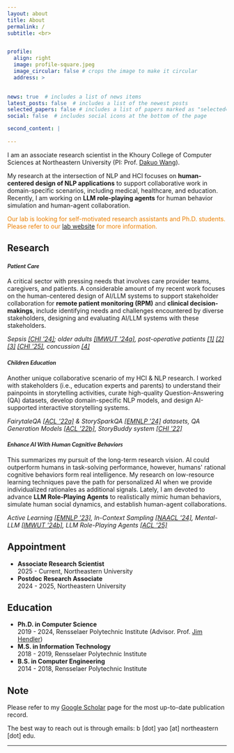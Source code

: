 ```yaml
---
layout: about
title: About
permalink: /
subtitle: <br>


profile:
  align: right
  image: profile-square.jpeg
  image_circular: false # crops the image to make it circular
  address: >
    

news: true  # includes a list of news items
latest_posts: false  # includes a list of the newest posts
selected_papers: false # includes a list of papers marked as "selected={true}"
social: false  # includes social icons at the bottom of the page

second_content: |
  
---
```



<!-- Load Lato and apply it to your H3/H4 elements -->
<link href="https://fonts.googleapis.com/css2?family=Lato:wght@400;700&display=swap" rel="stylesheet">
<style>
  h3, h4 {
    font-family: 'Lato', sans-serif;
  }
</style>


I am an associate research scientist in the Khoury College of Computer Sciences at Northeastern University (PI: Prof. [Dakuo Wang](https://www.dakuowang.com/)).

My research at the intersection of NLP and HCI focuses on <b>human-centered design of NLP applications</b> to support collaborative work in domain-specific scenarios, including medical, healthcare, and education.
Recently, I am working on <b>LLM role-playing agents</b> for human behavior simulation and human-agent collaboration.

<span style="color: #EB7F00;"> Our lab is looking for self-motivated research assistants and Ph.D. students. Please refer to our [lab website](https://hailab.io/opening/) for more information. </span>


<!-- the responsible design of **Human-Centered NLP** systems to support **collaborative work** among stakeholders in various scenarios, including medical, healthcare, and education.  -->
<!-- Recently, my research interest extends to leveraging and enhancing **LLM Role-Playing Agents** to simulate human behaviors. -->
<!-- My research at the intersection of NLP and HCI focuses on **Use-Inspired AI**, where I strive to responsibly design human-centered NLP systems to support **stakeholders' collaboration** in real-world scenarios.  -->

<!-- I propose a **human-centered NLP** framework that comprises three critical pillars: 1) uncovering stakeholders' workflow, 2) adapting NLP technologies to specific domains with low-resource learning, and 3) designing human-centered systems to be integrated into stakeholders' workflow. -->

## Research


#### *Patient Care*
A critical sector with pressing needs that involves care provider teams, caregivers, and patients.
A considerable amount of my recent work focuses on the human-centered design of AI/LLM systems to support stakeholder collaboration for **remote patient monitoring (RPM)** and **clinical decision-makings**, include identifying needs and challenges encountered by diverse stakeholders, designing and evaluating AI/LLM systems with these stakeholders. 

*Sepsis [\[CHI '24\]](https://dl.acm.org/doi/full/10.1145/3613904.3642343); older adults [\[IMWUT '24a\]](https://dl.acm.org/doi/10.1145/3659625),  post-operative patients [\[1\]](https://arxiv.org/abs/2404.13409) [\[2\]](https://arxiv.org/abs/2502.05740) [\[3\]](https://arxiv.org/abs/2408.03586) [\[CHI '25\]](https://dl.acm.org/doi/full/10.1145/3706598.3714272), concussion [\[4\]](https://arxiv.org/abs/2502.03732)*




<!-- In **medical** and **healthcare**, my research focuses on understanding the needs and challenges encountered by care providers, caregivers, and patients in different clinical scenarios, followed by the human-centered design of AI-assisted Clinical Decision Support System (CDSS) and Remote Patient Monitoring (RPM) systems. -->
<!-- Prior work include: early diagnosis of sepsis [\[CHI '24\]](https://dl.acm.org/doi/full/10.1145/3613904.3642343); RPM for older adults [\[IMWUT '24a\]](https://dl.acm.org/doi/10.1145/3659625), post-surgery care of GI cancer patients [\[1\]](https://arxiv.org/abs/2404.13409) [\[2\]](https://arxiv.org/abs/2502.05740), cardiotoxicity of cancer patients [\[3\]](https://arxiv.org/abs/2408.03586) [\[CHI '25a\]](https://arxiv.org/abs/2410.04592), and mental health of youth concussion patients [\[4\]](https://arxiv.org/abs/2502.03732). -->


<!-- In **medical** and **healthcare** scenarios, my research focuses on AI-assisted Clinical Decision Support System (CDSS) and Remote Patient Monitoring (RPM).  -->
<!-- For CDSS, we looked into the human-AI competition actuality for sepsis diagnosis [\[CHI '23\]](https://dl.acm.org/doi/full/10.1145/3613904.3642343).  -->
<!-- For RPM, we invesigated the clinical specifications for post-operative GI cancer patients [\[In Submission\]](https://arxiv.org/abs/2404.13409), cancer patients' cardiotoxicity [\[In Submission\]](https://arxiv.org/abs/2408.03586), and older adults with chronical diseases. -->
<!-- Subsequently, we engage stakeholders in the design process of human-centered NLP systems to integrate the systems into their workflow to address needs and challenges, such as RECOVER [\[In Submission\]]() for GI cancer patients, CardioAI [\[In Submission\]](https://arxiv.org/abs/2410.04592) for breast cancer patients, and Talk2Care [\[IMWUT '24a\]](https://dl.acm.org/doi/10.1145/3659625) for older adults. -->

#### *Children Education*
Another unique collaborative scenario of my HCI & NLP research.
I worked with stakeholders (i.e., education experts and parents) to understand their painpoints in  storytelling activities, curate high-quality Question-Answering (QA) datasets, develop domain-specific NLP models, and design AI-supported interactive storytelling systems.

*FairytaleQA [\[ACL '22a\]](https://aclanthology.org/2022.acl-long.34/) & StorySparkQA [\[EMNLP '24\]](https://aclanthology.org/2024.emnlp-main.961/) datasets, QA Generation Models [\[ACL '22b\]](https://aclanthology.org/2022.acl-long.54/), StoryBuddy system [\[CHI '22\]](https://dl.acm.org/doi/abs/10.1145/3491102.3517479)*



<!-- My research extends to support parents' need in interactive storytelling for **children education**, including needs solicitations [\[CSCW '24\]](https://dl.acm.org/doi/10.1145/3687035); experts-annotated datasets, such as FairytaleQA [\[ACL '22a\]](https://aclanthology.org/2022.acl-long.34/) and StorySparkQA [\[EMNLP '24\]](https://aclanthology.org/2024.emnlp-main.961/);
QA-pair generation pipelines [\[ACL '22b\]](https://aclanthology.org/2022.acl-long.54/); 
and human-centered interactive storytelling systems [\[CHI '22\]](https://dl.acm.org/doi/abs/10.1145/3491102.3517479) [\[CHI '25b\]](https://arxiv.org/abs/2503.00590). -->

<!-- in which we invesigate parents' needs in interactive storytelling [\[CSCW '24\]](https://dl.acm.org/doi/10.1145/3687035), and work with education experts to collect high-quality educational datasets, such as FairytaleQA [\[ACL '22a\]](https://aclanthology.org/2022.acl-long.34/) and StorySparkQA [\[EMNLP '24\]](https://aclanthology.org/2024.emnlp-main.961/).
These datasets support the subsequent development of domain-specific NLP models for QA-pair generation [\[ACL '22b\]](https://aclanthology.org/2022.acl-long.54/) as well as the human-centered design of interactive storytelling systems, for example, StoryBuddy [\[CHI '22\]](https://dl.acm.org/doi/abs/10.1145/3491102.3517479). -->



#### *Enhance AI With Human Cognitive Behaviors*
This summarizes my pursuit of the long-term research vision.
AI could outperform humans in task-solving performance, however, humans' rational cognitive behaviors form real intelligence.
My research on low-resource learning techniques pave the path for personalized AI when we provide individualized rationales as additional signals.
Lately, I am devoted to advance **LLM Role-Playing Agents** to realistically mimic human behaviors, simulate human social dynamics, and establish human-agent collaborations.

*Active Learning [\[EMNLP '23\]](https://aclanthology.org/2023.findings-emnlp.778/), In-Context Sampling [\[NAACL '24\]](https://aclanthology.org/2024.findings-naacl.115/), Mental-LLM [\[IMWUT '24b\]](https://dl.acm.org/doi/abs/10.1145/3643540), LLM Role-Playing Agents [\[ACL '25\]](https://arxiv.org/abs/2502.13012)*






<!-- Another line of my research centers on bridging the divergence between the standardized & static model development and the dynamic & complex real-world scenarios via innovative **low-resource domain adaptation** techniques. I proposed novel Active Learning framework [\[EMNLP '23\]](https://aclanthology.org/2023.findings-emnlp.778/) for fine-tuning task-specific models, In-Context Sampling prompting strategy for robust ICL with LLMs [\[NAACL '24\]](https://aclanthology.org/2024.findings-naacl.115/), and instructional finetune LLMs for mental health prediction (Mental-LLM [\[IMWUT '24b\]](https://dl.acm.org/doi/abs/10.1145/3643540)) -->


## Appointment

- **Associate Research Scientist** \
2025 - Current, Northeastern University
- **Postdoc Research Associate** \
2024 - 2025, Northeastern University



## Education

- **Ph.D. in Computer Science** \
2019 - 2024, Rensselaer Polytechnic Institute (Advisor. Prof. [Jim Hendler](https://www.cs.rpi.edu/~hendler/)) 
- **M.S. in Information Technology** \
2018 - 2019, Rensselaer Polytechnic Institute 
- **B.S. in Computer Engineering** \
2014 - 2018, Rensselaer Polytechnic Institute 






## Note


Please refer to my [Google Scholar](https://scholar.google.com/citations?user=hJlsDfAAAAAJ) page for the most up-to-date publication record.

The best way to reach out is through emails: <span class="conference">b [dot] yao [at] northeastern [dot] edu</span>. 


***



